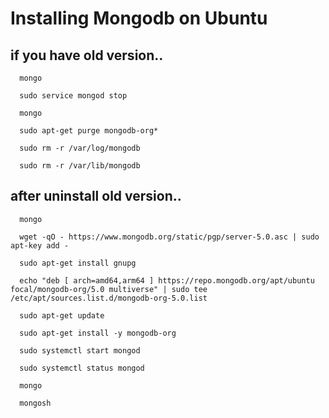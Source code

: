 # Installing Mongodb on Ubuntu

## if you have old version..

      mongo

      sudo service mongod stop

      mongo

      sudo apt-get purge mongodb-org*

      sudo rm -r /var/log/mongodb

      sudo rm -r /var/lib/mongodb

## after uninstall old version..

      mongo

      wget -qO - https://www.mongodb.org/static/pgp/server-5.0.asc | sudo apt-key add -

      sudo apt-get install gnupg

      echo "deb [ arch=amd64,arm64 ] https://repo.mongodb.org/apt/ubuntu focal/mongodb-org/5.0 multiverse" | sudo tee /etc/apt/sources.list.d/mongodb-org-5.0.list

      sudo apt-get update

      sudo apt-get install -y mongodb-org

      sudo systemctl start mongod

      sudo systemctl status mongod

      mongo

      mongosh

